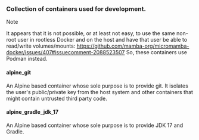 ### Collection of containers used for development.


> [!NOTE]
> It appears that it is not possible, or at least not easy, to use the same non-root user
> in rootless Docker and on the host and have that user be able to read/write volumes/mounts:
> https://github.com/mamba-org/micromamba-docker/issues/407#issuecomment-2088523507
> So, these containers use Podman instead.


#### alpine_git
An Alpine based container whose sole purpose is to provide git. It isolates the user's
public/private key from the host system and other containers that might contain untrusted
third party code.

#### alpine_gradle_jdk_17
An Alpine based container whose sole purpose is to provide JDK 17 and Gradle.

